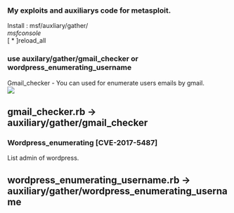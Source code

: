 ### My exploits and auxiliarys code for metasploit.<br>
Install : msf/auxliary/gather/<br>
*msfconsole<br>* 
[ * ]reload_all<br>

### use auxilary/gather/gmail_checker or wordpress_enumerating_username
Gmail_checker - You can used for enumerate users emails by gmail.<br>
<img src="https://i0.wp.com/www.guiadoti.com/wp-content/uploads/2017/11/LCVEFNs.png?ssl=1">
## gmail_checker.rb -> auxiliary/gather/gmail_checker <br>

### Wordpress_enumerating [CVE-2017-5487]
List admin of wordpress. 
## wordpress_enumerating_username.rb -> auxiliary/gather/wordpress_enumerating_username
